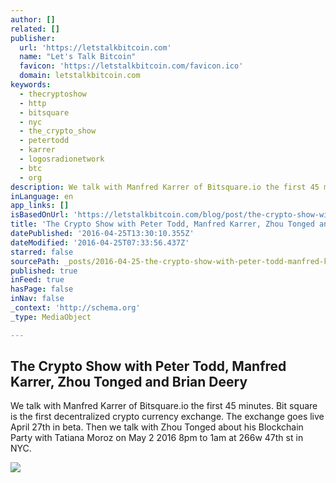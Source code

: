 ```yaml
---
author: []
related: []
publisher:
  url: 'https://letstalkbitcoin.com'
  name: "Let's Talk Bitcoin"
  favicon: 'https://letstalkbitcoin.com/favicon.ico'
  domain: letstalkbitcoin.com
keywords:
  - thecryptoshow
  - http
  - bitsquare
  - nyc
  - the_crypto_show
  - petertodd
  - karrer
  - logosradionetwork
  - btc
  - org
description: We talk with Manfred Karrer of Bitsquare.io the first 45 minutes. Bit square is the first decentralized crypto currency exchange. The exchange goes live April 27th in beta. Then we talk with Zhou Tonged about his Blockchain Party with Tatiana Moroz on May 2 2016 8pm to 1am at 266w 47th st in NYC.
inLanguage: en
app_links: []
isBasedOnUrl: 'https://letstalkbitcoin.com/blog/post/the-crypto-show-with-peter-todd-manfred-karrer-zhou-tonged-and-brian-deery'
title: 'The Crypto Show with Peter Todd, Manfred Karrer, Zhou Tonged and Brian Deery'
datePublished: '2016-04-25T13:30:10.355Z'
dateModified: '2016-04-25T07:33:56.437Z'
starred: false
sourcePath: _posts/2016-04-25-the-crypto-show-with-peter-todd-manfred-karrer-zhou-tonged.md
published: true
inFeed: true
hasPage: false
inNav: false
_context: 'http://schema.org'
_type: MediaObject

---
```

<article style=""><h1>The Crypto Show with Peter Todd, Manfred Karrer, Zhou Tonged and Brian Deery</h1><p>We talk with Manfred Karrer of Bitsquare.io the first 45 minutes. Bit square is the first decentralized crypto currency exchange. The exchange goes live April 27th in beta. Then we talk with Zhou Tonged about his Blockchain Party with Tatiana Moroz on May 2 2016 8pm to 1am at 266w 47th st in NYC.</p><img src="https://letstalkbitcoin.com/files/blogs/1766-611fc835a19b0fd2dcb5ff230983776b22eb82af239b020e9ad0bbc25dac938b.jpg" /></article>